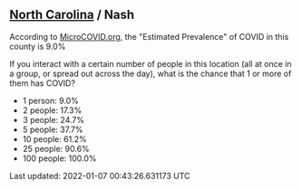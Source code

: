 
## [North Carolina](/united-states/north-carolina) / Nash

According to [MicroCOVID.org](http://microcovid.org),
the "Estimated Prevalence" of COVID in this county is 9.0%

If you interact with a certain number of people in this location
(all at once in a group, or spread out across the day), what is the chance that
1 or more of them has COVID?

- 1 person: 9.0%
- 2 people: 17.3%
- 3 people: 24.7%
- 5 people: 37.7%
- 10 people: 61.2%
- 25 people: 90.6%
- 100 people: 100.0%

Last updated: 2022-01-07 00:43:26.631173 UTC
